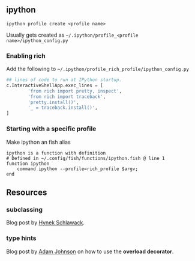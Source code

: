

## ipython


```shell
ipython profile create <profile name>
```

Usually gets created as `~/.ipython/profile_<profile name>/ipython_config.py`

### Enabling rich

Add the following to `~/.ipython/profile_rich_profile/ipython_config.py`

```python
## lines of code to run at IPython startup.
c.InteractiveShellApp.exec_lines = [
        'from rich import pretty, inspect',
        'from rich import traceback',
        'pretty.install()',
        '_ = traceback.install()',
]
```

### Starting with a specific profile

Make ipython an fish alias

```shell
ipython is a function with definition
# Defined in ~/.config/fish/functions/ipython.fish @ line 1
function ipython
    command ipython --profile=rich_profile $argv;
end
```


## Resources

### subclassing

Blog post by [Hynek Schlawack](https://hynek.me/articles/python-subclassing-redux/).

### type hints


Blog post by [Adam Johnson](https://adamj.eu/tech/2021/05/29/python-type-hints-how-to-use-overload/)  on how to use the **overload decorator**.